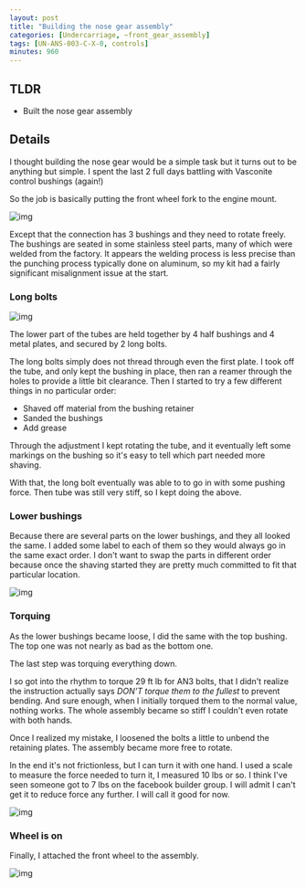 ```yaml
---
layout: post
title: "Building the nose gear assembly"
categories: [Undercarriage, ~front_gear_assembly]
tags: [UN-ANS-003-C-X-0, controls]
minutes: 960
---
```


## TLDR

- Built the nose gear assembly

## Details

I thought building the nose gear would be a simple task but it turns out to be anything but simple. I spent the last 2 full days battling with Vasconite control bushings (again!)

So the job is basically putting the front wheel fork to the engine mount.

![img](https://lh3.googleusercontent.com/pw/AP1GczNMqQqM4JnmZByaDZp5-TfwiKG2YEErDuTasS4tEAIBhIeInUOh7AVn4ZzjTgqDmfLnrYUcslNVw76PzCUp26uThvlK4T8nnrEjFwxT3LTkGJC_PK42ZDtBm36qL3YjgebJhe_NNn2Or2nM1vuSqowfhA=w4080-h3072-s-no-gm?authuser=0)

Except that the connection has 3 bushings and they need to rotate freely. The bushings are seated in some stainless steel parts, many of which were welded from the factory. It appears the welding process is less precise than the punching process typically done on aluminum, so my kit had a fairly significant misalignment issue at the start.

### Long bolts

![img](https://lh3.googleusercontent.com/pw/AP1GczNGisou_25DJVZOXRnNMxLqLwD1NzuEprtt80YqPWFw3cKZjabFhQECuepwlqV3Wsi4eUJUV_SJByIerK-EFaGNG0NUxZNv_kmawO2JN7HlsieiHXOg7Syc-ohvjXoA14Ux3QDSPpwbbtQDR6HdV3CtZg=w4080-h3072-s-no-gm?authuser=0)

The lower part of the tubes are held together by 4 half bushings and 4 metal plates, and secured by 2 long bolts.

The long bolts simply does not thread through even the first plate. I took off the tube, and only kept the bushing in place, then ran a reamer through the holes to provide a little bit clearance. Then I started to try a few different things in no particular order:

- Shaved off material from the bushing retainer
- Sanded the bushings
- Add grease

Through the adjustment I kept rotating the tube, and it eventually left some markings on the bushing so it's easy to tell which part needed more shaving.

With that, the long bolt eventually was able to to go in with some pushing force. Then tube was still very stiff, so I kept doing the above.

### Lower bushings

Because there are several parts on the lower bushings, and they all looked the same. I added some label to each of them so they would always go in the same exact order. I don't want to swap the parts in different order because once the shaving started they are pretty much committed to fit that particular location.

![img](https://lh3.googleusercontent.com/pw/AP1GczO7k7xzCUnhItTLGNnaegomuoJXbKD_9vnOpRvQ88RFeeJKDJDxWZsgs79RuT1gCSl4J46R6UnIEfbrYCmrj9vHLFEoSaRtzMBlajzqFG2LWwh7f43PbXr6VPQEwt9UgoDkWiRUhz-MY7_IFU7JRAjpgg=w4080-h3072-s-no-gm?authuser=0)

### Torquing

As the lower bushings became loose, I did the same with the top bushing. The top one was not nearly as bad as the bottom one.

The last step was torquing everything down.

I so got into the rhythm to torque 29 ft lb for AN3 bolts, that I didn't realize the instruction actually says _DON'T torque them to the fullest_ to prevent bending. And sure enough, when I initially torqued them to the normal value, nothing works. The whole assembly became so stiff I couldn't even rotate with both hands.

Once I realized my mistake, I loosened the bolts a little to unbend the retaining plates. The assembly became more free to rotate.

In the end it's not frictionless, but I can turn it with one hand. I used a scale to measure the force needed to turn it, I measured 10 lbs or so. I think I've seen someone got to 7 lbs on the facebook builder group. I will admit I can't get it to reduce force any further. I will call it good for now.

![img](https://lh3.googleusercontent.com/pw/AP1GczPv3QBjUiX-rYeoM9BnPjoU7OqMEF6cuEQ0WlPZsxHjpz-e8TTRVcVg8Sz6WlJ1mhvymEjexFsGtinNm-vNOAp7YkV-0kXRjIbmYgKeQ9bym563lwUeo8iZmbj7Fr_gClb4c0caJSx00lJAMqKWPnQWGw=w4080-h3072-s-no-gm?authuser=0)

### Wheel is on

Finally, I attached the front wheel to the assembly.

![img](https://lh3.googleusercontent.com/pw/AP1GczNx6rL8l0enIVjS_y4r61jDZGJrZktP4lXP3Dk7cyauJ7rjSjXyJni6rC3JyezhZPjiLXGuta00N1f9vxaQCmaq3EdeAr-927P3tAqLcqUvZBQqoxBQoArqqb2aF8mjVy-MlH14M4z6k4NPKn0vPp37QA=w2860-h1665-s-no-gm?authuser=0)
